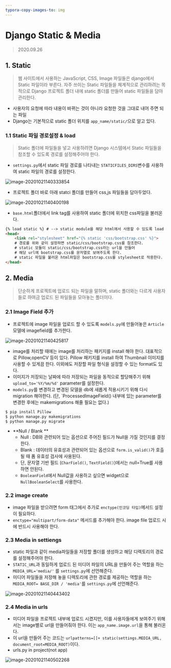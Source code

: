 ```yaml
---
typora-copy-images-to: img
---
```


# Django Static & Media

> 2020.09.26



## 1. Static

> 웹 사이트에서 사용하는 JavaScript, CSS, Image 파일들은 django에서 Static 파일이라 부른다. 자주 쓰이는 Static 파일들을 체계적으로 관리하려는 목적으로 Django 프로젝트 폴더 내에 static 폴더를 만들어 static 파일들을 담아 관리한다.

- 사용자의 요청에 따라 내용이 바뀌는 것이 아니라 요청한 것을 그대로 내어 주면 되는 파일
- Django는 기본적으로 static 폴더 위치를 `app_name/static/`으로 알고 있다.



### 1.1 Static 파일 경로설정 & load

> Static 폴더에 파일들을 넣고 사용하려면 Django 시스템에서 Static 파일들을 참조할 수 있도록 경로를 설정해주어야 한다.

-  `settings.py`에서 static 파일 경로를 나타내는 `STATICFILES_DIRS`변수를 사용하여 static 파일의 경로를 설정한다.

![image-20201021140333854](C:\Users\qmffn\Desktop\TIL\django\markdown\img\image-20201021140333854.png)

- 프로젝트 폴더 바로 아래 statci 폴더를 만들어 css,js 파일들을 담아두었다.

![image-20201021140400198](C:\Users\qmffn\Desktop\TIL\django\markdown\img\image-20201021140400198.png)

- `base.html`폴더에서 link tag를 사용하여 static 폴더에 위치한 css파일을 불러온다.

```html
{% load static %} # --> static module을 해당 html에서 사용할 수 있도록 load 함
<head>
    <link rel="stylesheet" href="{% static 'css/bootstrap.css' %}">
    # 경로를 위와 같이 설정하면 static/css/bootstrap.css를 참조한다.
    # static 모듈이 static/css/bootstrap.css라는 url을 만들어
  	# 해당 url에 bootstrap.css를 문자열로 보여주도록 한다.
    # static 파일을 불러온 html파일은 bootstrap.css를 stylesheet로 적용한다.
</head>
```



## 2. Media

> 단순하게 프로젝트에 업로드 되는 파일을 말하며, static 폴더와는 다르게 사용자들로 하여금 업로드 된 파일들을 모아놓는 폴더이다.



### 2.1 Image Field 추가

- 프로젝트에 image 파일을 업로드 할 수 있도록 `models.py`에 만들어놓은 `Article` 모델에 imagefield를 추가한다.

![image-20201021140425817](C:\Users\qmffn\Desktop\TIL\django\markdown\img\image-20201021140425817.png)

- image를 처리할 때에는 image를 처리하는 패키지를 install 해야 한다. 대표적으로 Pillow,openCV 등이 있다. Pillow 패키지를 install 하여 Thumbnail 이미지를 사용할 수 있게끔 한다. 이외에도 저장할 파일 형식을 설정할 수 있는 format도 있다.
- 이미지가 저장되는 날짜에 따라 저장되는 파일을 동적으로 할당해주기 위해 `upload_to='%Y/%m/%d'` parameter를 설정한다.
- `models.py`를 변경하고 변경된 모델을 db에 새롭게 적용시키기 위해 다시 migration 해야한다. (단, `ProcessedImageField() 내부에 있는 parameter를 변경한 후에는 makemigrations 해줄 필요는 없다.)

```bash
$ pip install Pillow
$ python manage.py makemigrations
$ python manage.py migrate
```



- **Null / Blank **
  - Null :  DB와 관련되어 있는 옵션으로 주어진 필드가 Null을 가질 것인지를 결정한다.
  - Blank : 데이터의 유효성과 관련되어 있는 옵션으로 `form.is_valid()`가 호출될 때 폼 유효성 검사에 사용된다. 
  - 단, 문자열 기반 필드 (`CharField()`, `TextField()`)에서는 null=True를 사용하면 안된다.
  - `BooleanField`에서 Null값을 사용하고 싶으면 widget으로 `NullBooleanSelect`를 사용한다.



### 2.2 image create

- image 파일을 받으려면 form 태그에서 추가로 `enctype(인코딩 타입)`메서드 설정이 필요하다.
- `enctype="multipart/form-data"` 메서드를 추가해야 한다. image file 업로드 시에 반드시 사용해야 한다.



### 2.3 Media in settiengs

- static 파일과 같이 media파일들을 저장할 폴더를 생성하고 해당 디렉토리의 경로를 설정해주어야 한다.
- `STATIC_URL`과 동일하게 업로드 된 미디어 파일의 URL을 만들어 주는 역할을 하는 `MEDIA_URL='media/'` 를 `settings.py`에 선언해준다.
- 미디어 파일들을 저장해 놓을 디렉토리에 관한 경로를 제공하는 역할을 하는 `MEDIA_ROOT= BASE_DIR / 'media'`를 `settings.py`에 선언해준다.

![image-20201021140443402](C:\Users\qmffn\Desktop\TIL\django\markdown\img\image-20201021140443402.png)



### 2.4 Media in urls

- 미디어 파일을 프로젝트 내부에 업로드 시켰지만, 이를 사용자들에게 보여주기 위해서는 image별로 url을 만들어줘야 한다. 이는 `app_name.image.url`을 통해 불러온다.
- 이 url을 만들어 주는 코드는 `urlpatterns=[]+ static(settings.MEDIA_URL, document_root=MEDIA_ROOT)`이다.
- urls.py in project(not app)

![image-20201021140502268](C:\Users\qmffn\Desktop\TIL\django\markdown\img\image-20201021140502268.png)